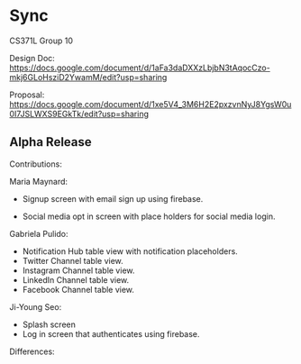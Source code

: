 # Sync
CS371L Group 10 

Design Doc: https://docs.google.com/document/d/1aFa3daDXXzLbjbN3tAqocCzo-mkj6GLoHsziD2YwamM/edit?usp=sharing

Proposal: https://docs.google.com/document/d/1xe5V4_3M6H2E2pxzvnNyJ8YgsW0u0I7JSLWXS9EGkTk/edit?usp=sharing


Alpha Release
----------------
Contributions:

  Maria Maynard:
  
  - Signup screen with email sign up using firebase.
   
  - Social media opt in screen with place holders for social media login.
  
  Gabriela Pulido:
   - Notification Hub table view with notification placeholders.
   - Twitter Channel table view.
   - Instagram Channel table view.
   - LinkedIn Channel table view.
   - Facebook Channel table view.
   
  Ji-Young Seo:
   - Splash screen
   - Log in screen that authenticates using firebase.
   
  

Differences:


